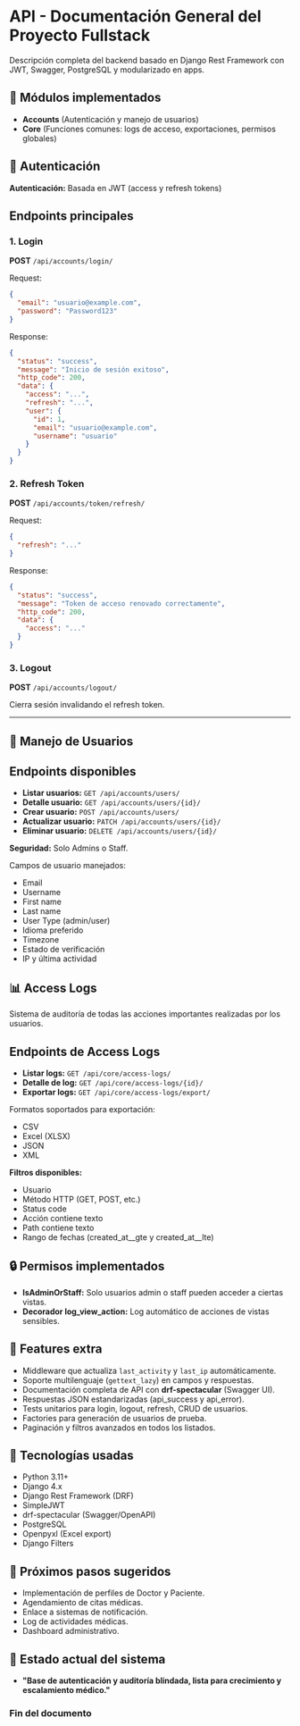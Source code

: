 # API - Documentación General del Proyecto Fullstack

Descripción completa del backend basado en Django Rest Framework con JWT, Swagger, PostgreSQL y modularizado en apps.

## 💼 Módulos implementados

- **Accounts** (Autenticación y manejo de usuarios)
- **Core** (Funciones comunes: logs de acceso, exportaciones, permisos globales)

## 🔑 Autenticación

**Autenticación:** Basada en JWT (access y refresh tokens)

## Endpoints principales

### 1. Login

**POST** `/api/accounts/login/`

Request:
```json
{
  "email": "usuario@example.com",
  "password": "Password123"
}
```

Response:
```json
{
  "status": "success",
  "message": "Inicio de sesión exitoso",
  "http_code": 200,
  "data": {
    "access": "...",
    "refresh": "...",
    "user": {
      "id": 1,
      "email": "usuario@example.com",
      "username": "usuario"
    }
  }
}
```

### 2. Refresh Token

**POST** `/api/accounts/token/refresh/`

Request:
```json
{
  "refresh": "..."
}
```

Response:
```json
{
  "status": "success",
  "message": "Token de acceso renovado correctamente",
  "http_code": 200,
  "data": {
    "access": "..."
  }
}
```

### 3. Logout

**POST** `/api/accounts/logout/`

Cierra sesión invalidando el refresh token.

---

## 👥 Manejo de Usuarios

## Endpoints disponibles

- **Listar usuarios:** `GET /api/accounts/users/`
- **Detalle usuario:** `GET /api/accounts/users/{id}/`
- **Crear usuario:** `POST /api/accounts/users/`
- **Actualizar usuario:** `PATCH /api/accounts/users/{id}/`
- **Eliminar usuario:** `DELETE /api/accounts/users/{id}/`

**Seguridad:** Solo Admins o Staff.

Campos de usuario manejados:

- Email
- Username
- First name
- Last name
- User Type (admin/user)
- Idioma preferido
- Timezone
- Estado de verificación
- IP y última actividad

## 📊 Access Logs

Sistema de auditoría de todas las acciones importantes realizadas por los usuarios.

## Endpoints de Access Logs

- **Listar logs:** `GET /api/core/access-logs/`
- **Detalle de log:** `GET /api/core/access-logs/{id}/`
- **Exportar logs:** `GET /api/core/access-logs/export/`

Formatos soportados para exportación:

- CSV
- Excel (XLSX)
- JSON
- XML

**Filtros disponibles:**

- Usuario
- Método HTTP (GET, POST, etc.)
- Status code
- Acción contiene texto
- Path contiene texto
- Rango de fechas (created_at__gte y created_at__lte)

## 🔒 Permisos implementados

- **IsAdminOrStaff:** Solo usuarios admin o staff pueden acceder a ciertas vistas.
- **Decorador log_view_action:** Log automático de acciones de vistas sensibles.

## 📅 Features extra

- Middleware que actualiza `last_activity` y `last_ip` automáticamente.
- Soporte multilenguaje (`gettext_lazy`) en campos y respuestas.
- Documentación completa de API con **drf-spectacular** (Swagger UI).
- Respuestas JSON estandarizadas (api_success y api_error).
- Tests unitarios para login, logout, refresh, CRUD de usuarios.
- Factories para generación de usuarios de prueba.
- Paginación y filtros avanzados en todos los listados.

## 🚀 Tecnologías usadas

- Python 3.11+
- Django 4.x
- Django Rest Framework (DRF)
- SimpleJWT
- drf-spectacular (Swagger/OpenAPI)
- PostgreSQL
- Openpyxl (Excel export)
- Django Filters

## 📖 Próximos pasos sugeridos

- Implementación de perfiles de Doctor y Paciente.
- Agendamiento de citas médicas.
- Enlace a sistemas de notificación.
- Log de actividades médicas.
- Dashboard administrativo.

## 🎉 Estado actual del sistema

- **"Base de autenticación y auditoría blindada, lista para crecimiento y escalamiento médico."**

### Fin del documento
